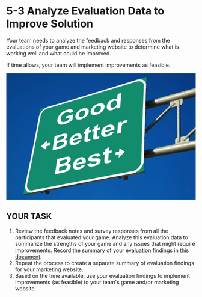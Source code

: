 # 5-3 Analyze Evaluation Data to Improve Solution

Your team needs to analyze the feedback and responses from the evaluations of your game and marketing website to determine what is working well and what could be improved.

If time allows, your team will implement improvements as feasible.

![](../.gitbook/assets/improvement.jpg)

## YOUR TASK

1. Review the feedback notes and survey responses from all the participants that evaluated your game. Analyze this evaluation data to summarize the strengths of your game and any issues that might require improvements. Record the summary of your evaluation findings in [this document](https://drive.google.com/open?id=1tRdY77GphvRFY4wjL16LFTNHUHAysfb8S-Cn57iV_Fs).
2. Repeat the process to create a separate summary of evaluation findings for your marketing website.
3. Based on the time available, use your evaluation findings to implement improvements \(as feasible\) to your team's game and/or marketing website.

